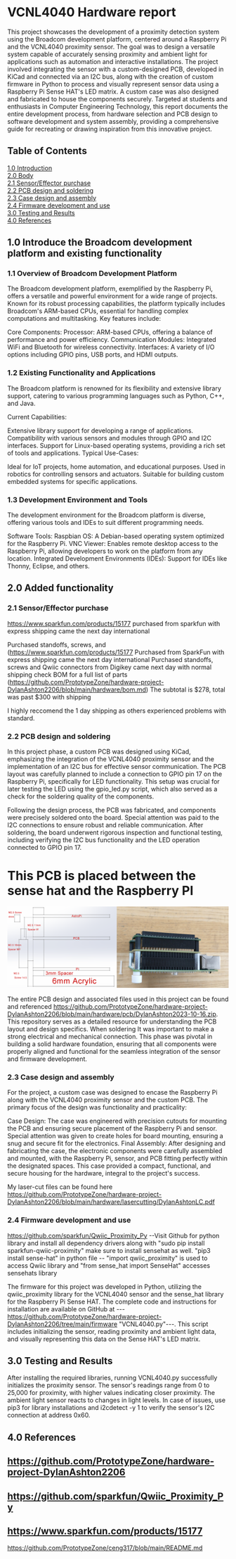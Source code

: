 # VCNL4040 Hardware report
This project showcases the development of a proximity detection system using the Broadcom development platform, centered around a Raspberry Pi and the VCNL4040 proximity sensor. The goal was to design a versatile system capable of accurately sensing proximity and ambient light for applications such as automation and interactive installations. The project involved integrating the sensor with a custom-designed PCB, developed in KiCad and connected via an I2C bus, along with the creation of custom firmware in Python to process and visually represent sensor data using a Raspberry Pi Sense HAT's LED matrix. A custom case was also designed and fabricated to house the components securely. Targeted at students and enthusiasts in Computer Engineering Technology, this report documents the entire development process, from hardware selection and PCB design to software development and system assembly, providing a comprehensive guide for recreating or drawing inspiration from this innovative project.
## Table of Contents
[1.0 Introduction](#10-introduce-the-broadcom-development-platform-and-exisiting-functionality)   
[2.0 Body](#20-added-functionality)   
[2.1 Sensor/Effector purchase](#21-sensor-effector-purchase)   
[2.2 PCB design and soldering](#22-pcb-design-and-soldering)   
[2.3 Case design and assembly](#23-case-design-and-assembly)   
[2.4 Firmware development and use](#24-firmware-development-and-use)   
[3.0 Testing and Results](#30-testing-and-results)   
[4.0 References](#40-references)  

## 1.0 Introduce the Broadcom development platform and existing functionality   
### 1.1 Overview of Broadcom Development Platform
The Broadcom development platform, exemplified by the Raspberry Pi, offers a versatile and powerful environment for a wide range of projects. Known for its robust processing capabilities, the platform typically includes Broadcom's ARM-based CPUs, essential for handling complex computations and multitasking. Key features include:

Core Components:
Processor: ARM-based CPUs, offering a balance of performance and power efficiency.
Communication Modules: Integrated WiFi and Bluetooth for wireless connectivity.
Interfaces: A variety of I/O options including GPIO pins, USB ports, and HDMI outputs.

### 1.2 Existing Functionality and Applications
The Broadcom platform is renowned for its flexibility and extensive library support, catering to various programming languages such as Python, C++, and Java.

Current Capabilities:

Extensive library support for developing a range of applications.
Compatibility with various sensors and modules through GPIO and I2C interfaces.
Support for Linux-based operating systems, providing a rich set of tools and applications.
Typical Use-Cases:

Ideal for IoT projects, home automation, and educational purposes.
Used in robotics for controlling sensors and actuators.
Suitable for building custom embedded systems for specific applications.

### 1.3 Development Environment and Tools
The development environment for the Broadcom platform is diverse, offering various tools and IDEs to suit different programming needs.

Software Tools:
Raspbian OS: A Debian-based operating system optimized for the Raspberry Pi.
VNC Viewer: Enables remote desktop access to the Raspberry Pi, allowing developers to work on the platform from any location.
Integrated Development Environments (IDEs): Support for IDEs like Thonny, Eclipse, and others. 

## 2.0 Added functionality   
### 2.1 Sensor/Effector purchase   
https://www.sparkfun.com/products/15177
purchased from sparkfun with express shipping came the next day international

Purchased standoffs, screws, and (https://www.sparkfun.com/products/15177
Purchased from SparkFun with express shipping came the next day international
Purchased standoffs, screws and Qwiic connectors from Digikey came next day with normal shipping 
check BOM for a full list of parts (https://github.com/PrototypeZone/hardware-project-DylanAshton2206/blob/main/hardware/bom.md)
The subtotal is $278, total was past $300 with shipping

I highly reccomend the 1 day shipping as others experienced problems with standard.

### 2.2 PCB design and soldering   
In this project phase, a custom PCB was designed using KiCad, emphasizing the integration of the VCNL4040 proximity sensor and the implementation of an I2C bus for effective sensor communication. The PCB layout was carefully planned to include a connection to GPIO pin 17 on the Raspberry Pi, specifically for LED functionality. This setup was crucial for later testing the LED using the gpio_led.py script, which also served as a check for the soldering quality of the components. 

Following the design process, the PCB was fabricated, and components were precisely soldered onto the board. Special attention was paid to the I2C connections to ensure robust and reliable communication. After soldering, the board underwent rigorous inspection and functional testing, including verifying the I2C bus functionality and the LED operation connected to GPIO pin 17.
# This PCB is placed between the sense hat and the Raspberry PI 
![pcbstacking](pcbstacking.png)

The entire PCB design and associated files used in this project can be found and referenced https://github.com/PrototypeZone/hardware-project-DylanAshton2206/blob/main/hardware/pcb/DylanAshton2023-10-16.zip. This repository serves as a detailed resource for understanding the PCB layout and design specifics.
When soldering It was important to make a strong electrical and mechanical connection.
This phase was pivotal in building a solid hardware foundation, ensuring that all components were properly aligned and functional for the seamless integration of the sensor and firmware development.

### 2.3 Case design and assembly   
For the project, a custom case was designed to encase the Raspberry Pi along with the VCNL4040 proximity sensor and the custom PCB. The primary focus of the design was functionality and practicality:

Case Design: The case was engineered with precision cutouts for mounting the PCB and ensuring secure placement of the Raspberry Pi and sensor. Special attention was given to create holes for board mounting, ensuring a snug and secure fit for the electronics.
Final Assembly: After designing and fabricating the case, the electronic components were carefully assembled and mounted, with the Raspberry Pi, sensor, and PCB fitting perfectly within the designated spaces.
This case provided a compact, functional, and secure housing for the hardware, integral to the project's success.

My laser-cut files can be found here https://github.com/PrototypeZone/hardware-project-DylanAshton2206/blob/main/hardware/lasercutting/DylanAshtonLC.pdf

### 2.4 Firmware development and use   
https://github.com/sparkfun/Qwiic_Proximity_Py --Visit Github for python library and install all dependency drivers along with "sudo pip install sparkfun-qwiic-proximity"
make sure to install sensehat as well. "pip3 install sense-hat"
in python file -- "import qwiic_proximity" is used to access Qwiic library and "from sense_hat import SenseHat" accesses sensehats library

The firmware for this project was developed in Python, utilizing the qwiic_proximity library for the VCNL4040 sensor and the sense_hat library for the Raspberry Pi Sense HAT. The complete code and instructions for installation are available on GitHub at ---https://github.com/PrototypeZone/hardware-project-DylanAshton2206/tree/main/firmware "VCNL4040.py"---. This script includes initializing the sensor, reading proximity and ambient light data, and visually representing this data on the Sense HAT's LED matrix.

## 3.0 Testing and Results   
After installing the required libraries, running VCNL4040.py successfully initializes the proximity sensor. The sensor's readings range from 0 to 25,000 for proximity, with higher values indicating closer proximity. 
The ambient light sensor reacts to changes in light levels. In case of issues, use pip3 for library installations and i2cdetect -y 1 to verify the sensor's I2C connection at address 0x60.

## 4.0 References
https://github.com/PrototypeZone/hardware-project-DylanAshton2206
-
https://github.com/sparkfun/Qwiic_Proximity_Py
-
https://www.sparkfun.com/products/15177
-
https://github.com/PrototypeZone/ceng317/blob/main/README.md

